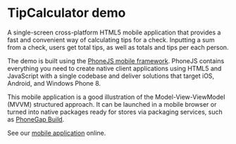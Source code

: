 # TipCalculator demo

A single-screen cross-platform HTML5 mobile application that provides a fast and convenient way of calculating tips for a check. Inputting a sum from a check, users get total tips, as well as totals and tips per each person.

The demo is built using the [PhoneJS mobile framework](http://phonejs.devexpress.com/). PhoneJS contains everything you need to create native client applications using HTML5 and JavaScript with a single codebase and deliver solutions that target iOS, Android, and Windows Phone 8.

This mobile application is a good illustration of the Model-View-ViewModel (MVVM) structured approach. It can be launched in a mobile browser or turned into native packages ready for stores via packaging services, such as [PhoneGap Build](http://build.phonegap.com).

See our [mobile application](http://phonejs.devexpress.com/Demos/?url=TipCalculator&sm=3) online.

